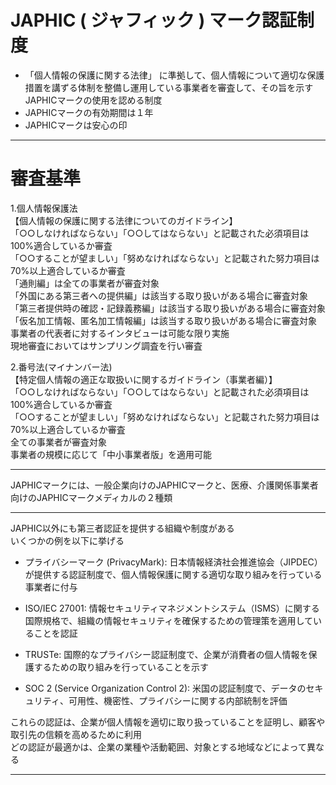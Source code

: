 # JAPHIC ( ジャフィック ) マーク認証制度  
- 「個人情報の保護に関する法律」 に準拠して、個人情報について適切な保護措置を講ずる体制を整備し運用している事業者を審査して、その旨を示すJAPHICマークの使用を認める制度  
- JAPHICマークの有効期間は１年
- JAPHICマークは安心の印  
***
# 審査基準  
1.個人情報保護法  
【個人情報の保護に関する法律についてのガイドライン】  
「○○しなければならない」「○○してはならない」と記載された必須項目は100%適合しているか審査  
「○○することが望ましい」「努めなければならない」と記載された努力項目は70%以上適合しているか審査  
「通則編」は全ての事業者が審査対象  
「外国にある第三者への提供編」は該当する取り扱いがある場合に審査対象  
「第三者提供時の確認・記録義務編」は該当する取り扱いがある場合に審査対象  
「仮名加工情報、匿名加工情報編」は該当する取り扱いがある場合に審査対象  
事業者の代表者に対するインタビューは可能な限り実施  
現地審査においてはサンプリング調査を行い審査  

2.番号法(マイナンバー法)  
【特定個人情報の適正な取扱いに関するガイドライン（事業者編）】  
「○○しなければならない」「○○してはならない」と記載された必須項目は100%適合しているか審査  
「○○することが望ましい」「努めなければならない」と記載された努力項目は70%以上適合しているか審査  
全ての事業者が審査対象  
事業者の規模に応じて「中小事業者版」を適用可能  
***
JAPHICマークには、一般企業向けのJAPHICマークと、医療、介護関係事業者向けのJAPHICマークメディカルの２種類  
***
JAPHIC以外にも第三者認証を提供する組織や制度がある  
いくつかの例を以下に挙げる  

- プライバシーマーク (PrivacyMark): 日本情報経済社会推進協会（JIPDEC）が提供する認証制度で、個人情報保護に関する適切な取り組みを行っている事業者に付与  

- ISO/IEC 27001: 情報セキュリティマネジメントシステム（ISMS）に関する国際規格で、組織の情報セキュリティを確保するための管理策を適用していることを認証  

- TRUSTe: 国際的なプライバシー認証制度で、企業が消費者の個人情報を保護するための取り組みを行っていることを示す  

- SOC 2 (Service Organization Control 2): 米国の認証制度で、データのセキュリティ、可用性、機密性、プライバシーに関する内部統制を評価  

これらの認証は、企業が個人情報を適切に取り扱っていることを証明し、顧客や取引先の信頼を高めるために利用  
どの認証が最適かは、企業の業種や活動範囲、対象とする地域などによって異なる  
***

